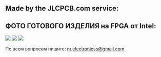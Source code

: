  ## Made by the JLCPCB.com service:


 ## ФОТО ГОТОВОГО ИЗДЕЛИЯ на FPGA от Intel:
![](https://github.com/nr-electronics/DiY/blob/master/FPGA_by_Intel/Live.jpg)
![](https://github.com/nr-electronics/DiY/blob/master/FPGA_by_Intel/TOP.JPG)
![](https://github.com/nr-electronics/DiY/blob/master/FPGA_by_Intel/Bottom.JPG)

По всем вопросам пишите: nr.electronicss@gmail.com